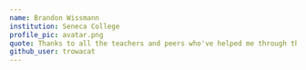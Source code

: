 ```yaml
---
name: Brandon Wissmann
institution: Seneca College
profile_pic: avatar.png
quote: Thanks to all the teachers and peers who've helped me through the years.
github_user: trowacat
---
```

